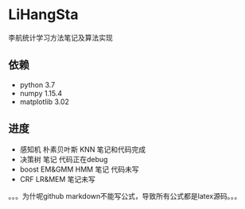 # LiHangSta
李航统计学习方法笔记及算法实现
## 依赖
- python 3.7
- numpy 1.15.4
- matplotlib 3.02

## 进度

- 感知机 朴素贝叶斯 KNN 笔记和代码完成
- 决策树 笔记 代码正在debug
- boost  EM&GMM HMM 笔记 代码未写
- CRF LR&MEM 笔记未写

。。。为什呢github markdown不能写公式，导致所有公式都是latex源码。。。

